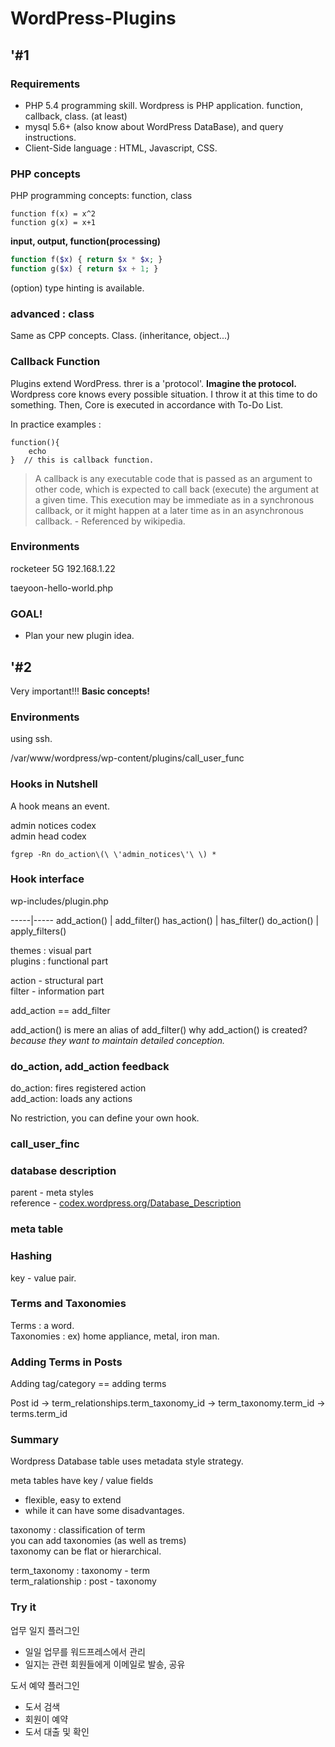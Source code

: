 # WordPress-Plugins

## '#1

### Requirements

- PHP 5.4 programming skill. Wordpress is PHP application. function, callback, class. (at least)
- mysql 5.6+ (also know about WordPress DataBase), and query instructions.
- Client-Side language : HTML, Javascript, CSS.

### PHP concepts

PHP programming concepts: function, class

```
function f(x) = x^2
function g(x) = x+1
```

**input, output, function(processing)**

```php
function f($x) { return $x * $x; }
function g($x) { return $x + 1; }
```

(option) type hinting is available.

### advanced : class

Same as CPP concepts. Class. (inheritance, object...)

### Callback Function

Plugins extend WordPress. threr is a 'protocol'. **Imagine the protocol.** Wordpress core knows every possible situation. I throw it at this time to do something. Then, Core is executed in accordance with To-Do List.

In practice examples :

```
function(){
	echo
}  // this is callback function.
```

> A callback is any executable code that is passed as an argument to other code, which is expected to call back (execute) the argument at a given time. This execution may be immediate as in a synchronous callback, or it might happen at a later time as in an asynchronous callback. 
> \- Referenced by wikipedia.  

### Environments

rocketeer 5G 192.168.1.22
<!-- wordpress / 1 -->
taeyoon-hello-world.php

### GOAL!

- Plan your new plugin idea.

## '#2

Very important!!! **Basic concepts!**

### Environments

using ssh.  
<!-- wordpress / 1 -->  
/var/www/wordpress/wp-content/plugins/call\_user\_func

### Hooks in Nutshell

A hook means an event.

admin notices codex  
admin head codex

```shell
fgrep -Rn do_action\(\ \'admin_notices\'\ \) *
```

### Hook interface

wp-includes/plugin.php

-----|-----
add\_action() | add\_filter() 
has\_action() | has\_filter() 
do\_action() | apply\_filters()

themes : visual part  
plugins : functional part

action - structural part  
filter - information part

add\_action == add\_filter

add\_action() is mere an alias of add\_filter()
why add\_action() is created?
*because they want to maintain detailed conception.*

### do\_action, add\_action feedback

do\_action:	fires registered action  
add\_action:	loads any actions

No restriction, you can define your own hook.

### call\_user\_finc

### database description

parent - meta styles  
reference - [codex.wordpress.org/Database\_Description](https://codex.wordpress.org/Database_Description)

### meta table

### Hashing

key - value pair.

### Terms and Taxonomies

Terms : a word.  
Taxonomies : ex) home appliance, metal, iron man.

### Adding Terms in Posts

Adding tag/category == adding terms

Post id -> term\_relationships.term\_taxonomy\_id -> term\_taxonomy.term\_id -> terms.term\_id

### Summary

Wordpress Database table uses metadata style strategy.

meta tables have key / value fields
 - flexible, easy to extend
 - while it can have some disadvantages.

taxonomy : classification of term  
you can add taxonomies (as well as trems)  
taxonomy can be flat or hierarchical.  

term\_taxonomy : taxonomy - term  
term\_ralationship : post - taxonomy

### Try it

업무 일지 플러그인
 - 일일 업무를 워드프레스에서 관리
 - 일지는 관련 회원들에게 이메일로 발송, 공유

도서 예약 플러그인
 - 도서 검색
 - 회원이 예약
 - 도서 대출 및 확인

